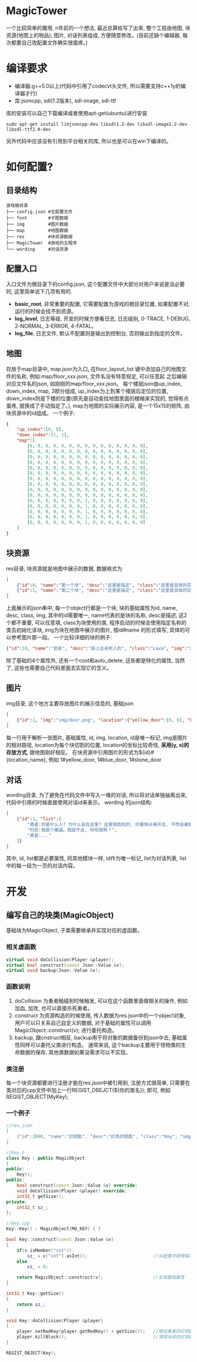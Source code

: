# MagicTower
一个比较简单的魔塔, n年前的一个想法, 最近总算给写了出来, 整个工程由地图, 块资源(地图上的物品), 图片, 对话列表组成, 方便随意修改。(目前还缺个编辑器, 每次都要自己改配置文件确实很蛋疼。)

# 编译要求
* 编译器:g++5.0以上(代码中引用了codecvt头文件, 所以需要支持c++1y的编译器才行)
* 库:jsoncpp, sdl(1.2版本), sdl-image, sdl-ttf

库的安装可以自己下载编译或者使用apt-get(ubuntu)进行安装
```shell
sudo apt-get install libjsoncpp-dev libsdl1.2-dev libsdl-image1.2-dev libsdl-ttf2.0-dev
```
另外代码中应该没有引用到平台相关的库, 所以也是可以在win下编译的。

# 如何配置?
## 目录结构
```
游戏根目录
├── config.json #主配置文件
├── font        #子图数据
├── img         #图片数据
├── map         #地图数据
├── res         #块资源数据
├── MagicTower  #游戏的主程序
└── wording     #对话资源
```

## 配置入口
入口文件为根目录下的config.json, 这个配置文件中大部分对用户来说是没必要的, 这里简单说下几项有用的.
* **basic_root**, 非常重要的配置, 它需要配置为游戏的根目录位置, 如果配置不对, 运行的时候会找不到资源。
* **log_level**, 日志等级, 开发的时候方便看日志, 日志级别, 0-TRACE, 1-DEBUG, 2-NORMAL, 3-ERROR, 4-FATAL。
* **log_file**, 日志文件, 默认不配置则是输出到控制台, 否则输出到指定的文件。

## 地图
存放于map目录中, map.json为入口, 在floor_layout_list 键中添加自己的地图文件的名称, 例如:map/floor_xxx.json, 文件名没有特意规定, 可以任意起
之后编辑对应文件名的json, 如刚刚的map/floor_xxx.json。
每个楼层json由up_index, down_index, map, 3部分组成, up_index为上到某个楼层后定位的位置, down_index则是下楼的位置(原先是自动查找地图里面的楼梯来实现的, 觉得有点蛋疼, 就换成了手动指定了。), map为地图的实际展示内容, 是一个15x15的矩阵, 由块资源中的id组成。
一个例子:
```json
{
    "up_index":[0, 0],
    "down_index":[1, 1],
    "map":[
        [0, 0, 0, 0, 0, 0, 0, 0, 0, 0, 0, 0, 0, 0, 0],
        [0, 0, 0, 0, 0, 0, 0, 0, 0, 0, 0, 0, 0, 0, 0],
        [0, 0, 0, 0, 0, 0, 0, 0, 0, 0, 0, 0, 0, 0, 0],
        [0, 0, 0, 0, 0, 0, 0, 0, 0, 0, 0, 0, 0, 0, 0],
        [0, 0, 0, 0, 0, 0, 0, 0, 0, 0, 0, 0, 0, 0, 0],
        [0, 0, 0, 0, 0, 0, 0, 0, 0, 0, 0, 0, 0, 0, 0],
        [0, 0, 0, 0, 0, 0, 0, 0, 0, 0, 0, 0, 0, 0, 0],
        [0, 0, 0, 0, 0, 0, 0, 0, 0, 0, 0, 0, 0, 0, 0],
        [0, 0, 0, 0, 0, 0, 0, 0, 0, 0, 0, 0, 0, 0, 0],
        [0, 0, 0, 0, 0, 0, 0, 0, 0, 0, 0, 0, 0, 0, 0],
        [0, 0, 0, 0, 0, 0, 0, 1, 0, 0, 0, 0, 0, 0, 0],
        [0, 0, 0, 0, 0, 0, 0, 1, 0, 0, 0, 0, 0, 0, 0],
        [0, 0, 0, 0, 0, 0, 0, 1, 0, 0, 0, 0, 0, 0, 0],
        [0, 0, 0, 0, 0, 0, 0, 1, 0, 0, 0, 0, 0, 0, 0],
        [0, 0, 0, 0, 0, 0, 0, 1, 0, 0, 0, 0, 0, 0, 0]
    ]
}
```

## 块资源
res目录, 块资源就是地图中展示的数据, 数据格式为
```json
[
    {"id":0, "name":"第一个块", "desc":"这里是描述", "class":"这里是具体的实现类", "img":"这里是展示的图片"},
    {"id":1, "name":"第二个块", "desc":"这里是描述", "class":"这里是具体的实现类", "img":"这里是展示的图片"}
]
```
上面展示的json串中, 每一个object行都是一个块, 块的基础属性为id, name, desc, class, img, 其中的id需要唯一, name代表的是块的名称, desc是描述, 这2个都不重要, 可以任意填, class为块使用的类, 程序启动的时候会使用指定名称的类去初始化该块, img为块在地图中展示的图片, 按id#name 的形式填写, 具体的可以参考图片那一段。
一个比较详细的块的例子:
```json
{"id":24, "name":"岩浆", "desc":"踩上去会死人的", "class":"Lava", "img":"20#lava", "cost":100, "auto_delete":0}
```
除了基础的4个属性外, 还有一个cost和auto_delete, 这些都是特化的属性, 当然了, 这些也需要自己代码里面去实现它的含义。

## 图片
img目录, 这个地方主要存放图片的展示信息的, 基础json
```json
[
    {"id":1, "img":"img/door.png", "location":{"yellow_door":[0, 0], "blue_door":[0, 1],            "red_door":[0, 2], "stone_door":[0, 3]}}
]
```
每一行用于解析一张图片, 基础属性, id, img, location, id是唯一标记, img是图片的相对路径, location为每个块切割的位置, location的坐标比较奇怪, **采用(y, x)的存放方式**, 跟地图刚好相反。
在块资源中引用图片的形式为${id}#{location_name}, 例如 1#yellow_door, 1#blue_door, 1#stone_door

## 对话
wording目录, 为了避免在代码文件中写入一堆的对话, 所以将对话单独抽离出来, 代码中引用的时候直接使用对话id来表示。
wording 的json结构:
```json
[
    {"id":1, "list":[
        "勇者:你是什么人? 为什么会在这里? 这里很危险的, 你要快点离开这, 不然会被妖怪吃掉的。",
        "村民:我是个傻逼。我就不走, 你咬我啊？",
        "勇者:..."
    ]}
]    
```
其中, id, list都是必要属性, 同其他模块一样, id作为唯一标记, list为对话列表, list中的每一段为一页的对话内容。

# 开发
## 编写自己的块类(MagicObject)
基础块为MagicObject, 子类需要继承并实现对应的虚函数。
### 相关虚函数
```cpp
virtual void doCollision(Player &player);
virtual bool construct(const Json::Value &v);
virtual void backup(Json::Value &v);
```
### 函数说明
1. doCollision 为勇者触碰到时候触发, 可以在这个函数里面做相关的操作, 例如加血, 加攻, 也可以直接杀死勇者。
2. construct 为资源构造的时候使用, 传入数据为res.json中的一个object对象, 用户可以只关系自己自定义的数据, 对于基础的属性可以调用MagicObject::construct(v); 进行委托构造。
3. backup, 跟cnstruct相反, backup用于将对象的数据备份到json中去, 基础属性同样可以委托父类进行构造。 通常来说, 这个backup主要用于怪物类的生命数据的保存, 其他类数据如果没需求可以不实现。
### 类注册
每一个块资源都要进行注册才能在res.json中被引用到, 注册方式很简单, 只需要在类对应的cpp文件中加上一行REGIST_OBEJCT(${你的类名}); 即可, 例如 REGIST_OBJECT(MyKey);
### 一个例子
```cpp
//res.json
[
    {"id":2000, "name":"红钥匙", "desc":"红色的钥匙", "class":"Key", "img":"3#red_key", "cnt":1}
]

//key.h
class Key : public MagicObject
{
public:
    Key();
public:
    bool construct(const Json::Value &v) override;
    void doCollision(Player &player) override;
    int32_t getSize();
private:
    int32_t sz_;
};

//key.cpp
Key::Key() : MagicObject(MO_KEY) { }

bool Key::construct(const Json::Value &v)
{
    if(v.isMember("cnt"))
        sz_ = v["cnt"].asInt();                         //从配置中获得每次增加的钥匙数目
    else
        sz_ = 0;

    return MagicObject::construct(v);                   //生成基础属性
}

int32_t Key::getSize()
{
    return sz_;
}

void Key::doCollision(Player &player)
{
    player.setRedKey(player.getRedKey() + getSize());   //增加勇者的红钥匙数目
    player.killBlock();                                 //清理当前的红钥匙方块
}

REGIST_OBJECT(Key);
```
